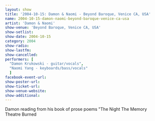 ```yaml
---
layout: show
title: '2004-10-15: Damon & Naomi - Beyond Baroque, Venice CA, USA'
name: 2004-10-15-damon-naomi-beyond-baroque-venice-ca-usa
artist: 'Damon & Naomi'
show-venue: 'Beyond Baroque, Venice CA, USA'
show-setlist: 
show-date: 2004-10-15
category: 2004
show-radio: 
show-lastfm: 
show-cancelled: 
performers: [
  "Damon Krukowski - guitar/vocals",
  "Naomi Yang - keyboards/bass/vocals"
  ]
facebook-event-url: 
show-poster-url: 
show-ticket-url: 
show-venue-website: 
show-additional: 
---
```


Damon reading from his book of prose poems "The Night The Memory Theatre Burned